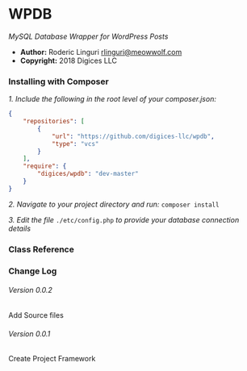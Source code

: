 # WPDB #

_MySQL Database Wrapper for WordPress Posts_

- **Author:** Roderic Linguri <rlinguri@meowwolf.com>
- **Copyright:** 2018 Digices LLC

### Installing with Composer ###

_1. Include the following in the root level of your composer.json:_

```JSON
{
    "repositories": [
        {
            "url": "https://github.com/digices-llc/wpdb",
            "type": "vcs"
        }
    ],
    "require": {
        "digices/wpdb": "dev-master"
    }
}

```

_2. Navigate to your project directory and run:_ `composer install`


_3. Edit the file_ `./etc/config.php` _to provide your database connection details_

### Class Reference ###

### Change Log ###

###### Version 0.0.2 ######
Add Source files

###### Version 0.0.1 ######
Create Project Framework
